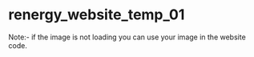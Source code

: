 # renergy_website_temp_01

Note:- if the image is not loading you can use your image in the website code.
